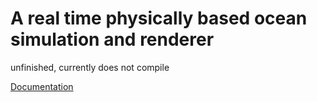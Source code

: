 # A real time physically based ocean simulation and renderer

unfinished, currently does not compile

[Documentation](paperwork.pdf)
